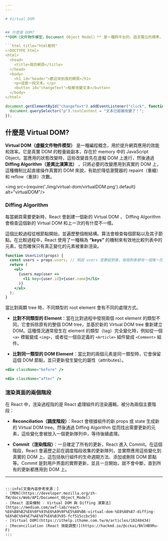 ```yaml
---
---

# Virtual DOM


## 什麼是 DOM?
**DOM（文件物件模型，Document Object Model）** 是一種跨平台的、語言獨立的標準，用於表示和與 HTML 、 XML 和 SVG 文件互動。當瀏覽器加載一個網頁時，首先會解析 HTML 代碼，根據 HTML 標籤和文本建立一個 node tree（節點樹），這個 tree structure（樹狀結構）正是 DOM，它允許 CSS 來設定樣式與 JavaScript 讀取和修改網頁的結構和內容。

```html title="html範例"
<!DOCTYPE html>
<html>
  <head>
    <title>我的網頁</title>
  </head>
  <body>
    <h1 id="header">歡迎來到我的網頁</h1>
    <p>這是一段文本。</p>
    <button id="changeText">點擊改變文本</button>
  </body>
</html>
```

```js title="可以使用 JavaScript 和 DOM API 來動態地與這些元素互動"
document.getElementById("changeText").addEventListener("click", function() {
  document.querySelector("p").textContent = "文本已經被改變了！";
});
```

## 什麼是 Virtual DOM?

**Virtual DOM（虛擬文件物件模型）** 是一種編程概念，用於提升網頁應用的效能和效率。它是真實 DOM 的輕量級副本，存在於 memory 中的 JavaScript Object。當應用的狀態改變時，這些改變首先在虛擬 DOM 上進行，然後通過 **Diffing Algorithm（差異比演算法）** ，只將必要的改變應用到真實的 DOM 上，這種機制比起直接操作真實的 DOM 來說，有助於降低瀏覽器的 repaint（重繪）和 reflow（重排）次數。

<img src={require('./img/virtual-dom/virtualDOM.png').default} alt="virtualDOM"/>

### Diffing Algorithm
每當網頁需要更新時，React 會創建一個新的 Virtual DOM ， Diffing Algorithm 會檢查這個新的 Virtual DOM 和上一次的有什麼不一樣。

這個比較過程從根節點開始，並遍歷整個樹結構。算法會檢查每個節點以及其子節點。在比較過程中，React 使用了一種稱為 **“keys”** 的機制來有效地比較列表中的元素，從而確保只有真正變化的元素被重新渲染。

```jsx title="keys範例"
function UserList(props) {
  const users = props.users; // 假設 users 是數組對象，每個對象都有一個唯一的 id 屬性
  return (
    <ul>
      {users.map(user =>
        <li key={user.id}>{user.name}</li>
      )}
    </ul>
  );
}
```

當比對兩顆 tree 時，不同類型的 root element 會有不同的處理方式。

- **比對不同類型的 Element**：當在比對過程中發現兩個 root element 的類型不同，它會拆除原有的整個 DOM tree，並基於新的 Virtual DOM tree 重新建立 DOM。這種情況通常發生在 element 的類型（tag）完全變化時，例如從一個 `<a>` 標籤變成 `<img>`，或者從一個自定義的 `<Article>` 組件變成 `<Comment>` 組件。

- **比對同一類型的 DOM Element**：當比對的兩個元素是同一類型時，它會保留這個 DOM 節點，並只更新發生變化的屬性（attributes）。
```jsx title="只需要修改 DOM 節點上的 className"
<div className="before" />

<div className="after" />
```

### 渲染頁面的兩個階段
在 React 中，渲染過程指的是 React 處理組件的渲染邏輯，被分為兩個主要階段：

- **Reconciliation（調度階段）**：React 會根據組件的新 props 或 state 生成新的 Virtual DOM tree。然後通過 Diffing Algorithm 從而找出需要更新的元素，這些變化會被放入一個更新隊列中，等待後續處理。

- **Commit（渲染階段）**：一旦確定了所有的更新，React 進入 Commit。在這個階段，React 會遍歷之前在調度階段收集的更新隊列，並實際應用這些變化到真實的 DOM 上。這包括執行組件的生命週期方法、添加或刪除 DOM 節點等。Commit 是對用戶界面的實際更新，並且一旦開始，就不會中斷，直到所有的更新都應用到 DOM 上。

---
```

:::info[文章內容參考來源：]
- [MDN](https://developer.mozilla.org/zh-TW/docs/Web/API/Document_Object_Model)
- [React 渲染機制 - Virtual DOM 與 Diffing 演算法](https://medium.com/swf-lab/react-%E6%B8%B2%E6%9F%93%E6%A9%9F%E5%88%B6-virtual-dom-%E8%88%87-diffing-%E6%BC%94%E7%AE%97%E6%B3%95-fcf515ccbc59)
- [Virtual DOM](https://ithelp.ithome.com.tw/m/articles/10248434)
- [Reconciliation (React 效能調整)](https://hackmd.io/@cckai/BklHB9Ru-F)
:::